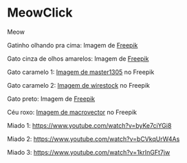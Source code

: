 # MeowClick
 Meow

Gatinho olhando pra cima: Imagem de <a href="https://br.freepik.com/fotos-gratis/gatinho-adoravel-com-parede-monocromatica-atras-dela_13863368.htm#page=4&query=cat&position=26&from_view=search&track=sph">Freepik</a>

Gato cinza de olhos amarelos: Imagem de <a href="https://br.freepik.com/psd-gratuitas/belo-retrato-de-gato-isolado_38310662.htm#page=2&query=cat&position=17&from_view=search&track=sph">Freepik</a>

Gato caramelo 1: <a href="https://br.freepik.com/fotos-gratis/gato-em-fundo-branco_10962144.htm#query=cat&position=28&from_view=search&track=sph?sign-up=google">Imagem de master1305</a> no Freepik

Gato caramelo 2: <a href="https://br.freepik.com/fotos-gratis/close-de-um-lindo-gatinho-domestico-ruivo-sentado-em-uma-superficie-branca_14195938.htm#page=3&query=cat&position=4&from_view=search&track=sph?log-in=google">Imagem de wirestock</a> no Freepik

Gato preto: Imagem de <a href="https://br.freepik.com/psd-gratuitas/belo-retrato-de-gato-isolado_38310705.htm#page=2&query=gato%20inteiro&position=29&from_view=search&track=robertav1_2_sidr">Freepik</a>

Céu roxo: <a href="https://br.freepik.com/vetores-gratis/fundo-roxo-do-ceu-nublado-com-grupo-de-cumulos-e-nuvens-cirros-ilustracao-plana-dos-desenhos-animados_16607919.htm#query=lofi&position=9&from_view=search&track=sph">Imagem de macrovector</a> no Freepik

Miado 1: https://www.youtube.com/watch?v=byKe7ciYGi8

Miado 2: https://www.youtube.com/watch?v=bCVkqUrW4As

Miado 3: https://www.youtube.com/watch?v=1krInGFt7jw
